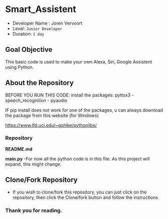# Smart_Assistent

- Developer Name : Joren Vervoort
- Level: `Junior Developer`
- Duration: `1 day`

## Goal Objective

This basic code is used to make your own Alexa, Siri, Google Assistent using Python. 

## About the Repository

BEFORE YOU RUN THIS CODE: install the packages: pyttsx3 - speech_recognition - pyaudio

IF pip install does not work for one of the packages, u can always download the package from this website (for Windows)

https://www.lfd.uci.edu/~gohlke/pythonlibs/

### Repository

**README.md**

**main.py**
  -For now all the python code is in this file. As this project will expand, this might change.
    
## Clone/Fork Repository
  - If you wish to clone/fork this repository, you can just click on the repository, then click the Clone/fork button and follow the instructions.
  
### Thank you for reading.
